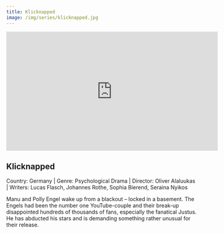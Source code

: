 ```yaml
---
title: Klicknapped
image: /img/series/klicknapped.jpg
---
```

<iframe width="560" height="315" src="https://www.youtube.com/embed/xWHBI5Rj58k?controls=1" frameborder="0" allow="accelerometer; autoplay; encrypted-media; gyroscope; picture-in-picture" allowfullscreen></iframe>

## Klicknapped
Country: Germany | Genre: Psychological Drama | Director: Oliver Alaluukas | Writers: Lucas Flasch, Johannes Rothe, Sophia Bierend, Seraina Nyikos

Manu and Polly Engel wake up from a blackout – locked in a basement. The Engels had been the number one YouTube-couple and their break-up disappointed hundreds of thousands of fans, especially the fanatical Justus. He has abducted his stars and is demanding something rather unusual for their release.